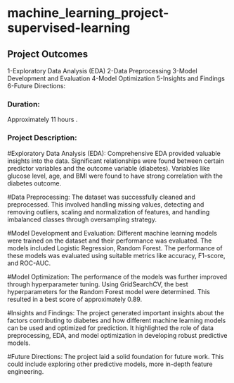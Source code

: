 # machine_learning_project-supervised-learning

## Project Outcomes

1-Exploratory Data Analysis (EDA)
2-Data Preprocessing
3-Model Development and Evaluation
4-Model Optimization
5-Insights and Findings
6-Future Directions:

### Duration:
Approximately 11 hours  .
### Project Description:

#Exploratory Data Analysis (EDA): Comprehensive EDA provided valuable insights into the data. Significant relationships were found between certain predictor variables and the outcome variable (diabetes). Variables like glucose level, age, and BMI were found to have strong correlation with the diabetes outcome.

#Data Preprocessing: The dataset was successfully cleaned and preprocessed. This involved handling missing values, detecting and removing outliers, scaling and normalization of features, and handling imbalanced classes through oversampling strategy.

#Model Development and Evaluation: Different machine learning models were trained on the dataset and their performance was evaluated. The models included Logistic Regression, Random Forest. The performance of these models was evaluated using suitable metrics like accuracy, F1-score, and ROC-AUC.

#Model Optimization: The performance of the models was further improved through hyperparameter tuning. Using GridSearchCV, the best hyperparameters for the Random Forest model were determined. This resulted in a best score of approximately 0.89.

#Insights and Findings: The project generated important insights about the factors contributing to diabetes and how different machine learning models can be used and optimized for prediction. It highlighted the role of data preprocessing, EDA, and model optimization in developing robust predictive models.

#Future Directions: The project laid a solid foundation for future work. This could include exploring other predictive models, more in-depth feature engineering.